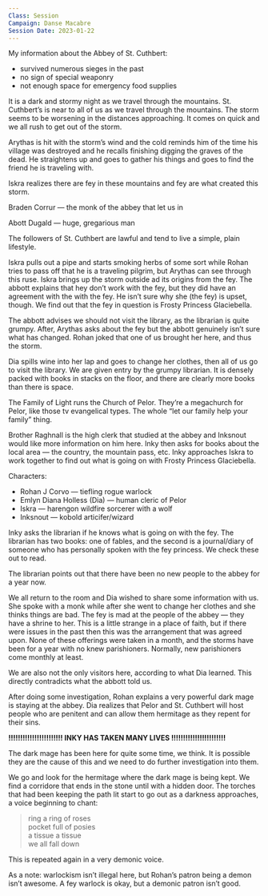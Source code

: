 ```yaml
---
Class: Session
Campaign: Danse Macabre
Session Date: 2023-01-22
---
```

My information about the Abbey of St. Cuthbert:

- survived numerous sieges in the past
- no sign of special weaponry
- not enough space for emergency food supplies

It is a dark and stormy night as we travel through the mountains. St. Cuthbert’s is near to all of us as we travel through the mountains. The storm seems to be worsening in the distances approaching. It comes on quick and we all rush to get out of the storm.

Arythas is hit with the storm’s wind and the cold reminds him of the time his village was destroyed and he recalls finishing digging the graves of the dead. He straightens up and goes to gather his things and goes to find the friend he is traveling with.

Iskra realizes there are fey in these mountains and fey are what created this storm.

Braden Corrur — the monk of the abbey that let us in

Abott Dugald — huge, gregarious man

The followers of St. Cuthbert are lawful and tend to live a simple, plain lifestyle.

Iskra pulls out a pipe and starts smoking herbs of some sort while Rohan tries to pass off that he is a traveling pilgrim, but Arythas can see through this ruse. Iskra brings up the storm outside ad its origins from the fey. The abbott explains that hey don’t work with the fey, but they did have an agreement with the with the fey. He isn’t sure why she (the fey) is upset, though. We find out that the fey in question is Frosty Princess Glaciebella.

The abbott advises we should not visit the library, as the librarian is quite grumpy. After, Arythas asks about the fey but the abbott genuinely isn’t sure what has changed. Rohan joked that one of us brought her here, and thus the storm.

Dia spills wine into her lap and goes to change her clothes, then all of us go to visit the library. We are given entry by the grumpy librarian. It is densely packed with books in stacks on the floor, and there are clearly more books than there is space.

The Family of Light runs the Church of Pelor. They’re a megachurch for Pelor, like those tv evangelical types. The whole “let our family help your family” thing.

Brother Raghnall is the high clerk that studied at the abbey and Inksnout would like more information on him here. Inky then asks for books about the local area — the country, the mountain pass, etc. Inky approaches Iskra to work together to find out what is going on with Frosty Princess Glaciebella.

Characters:

- Rohan J Corvo — tiefling rogue warlock
- Emlyn Diana Holless (Dia) — human cleric of Pelor
- Iskra — harengon wildfire sorcerer with a wolf
- Inksnout — kobold articifer/wizard

Inky asks the librarian if he knows what is going on with the fey. The librarian has two books: one of fables, and the second is a journal/diary of someone who has personally spoken with the fey princess. We check these out to read.

The librarian points out that there have been no new people to the abbey for a year now.

We all return to the room and Dia wished to share some information with us. She spoke with a monk while after she went to change her clothes and she thinks things are bad. The fey is mad at the people of the abbey — they have a shrine to her. This is a little strange in a place of faith, but if there were issues in the past then this was the arrangement that was agreed upon. None of these offerings were taken in a month, and the storms have been for a year with no knew parishioners. Normally, new parishioners come monthly at least.

We are also not the only visitors here, according to what Dia learned. This directly contradicts what the abbott told us.

After doing some investigation, Rohan explains a very powerful dark mage is staying at the abbey. Dia realizes that Pelor and St. Cuthbert will host people who are penitent and can allow them hermitage as they repent for their sins.

**!!!!!!!!!!!!!!!!!!!!!!! INKY HAS TAKEN MANY LIVES !!!!!!!!!!!!!!!!!!!!!!!**

The dark mage has been here for quite some time, we think. It is possible they are the cause of this and we need to do further investigation into them.

We go and look for the hermitage where the dark mage is being kept. We find a corridore that ends in the stone until with a hidden door. The torches that had been keeping the path lit start to go out as a darkness approaches, a voice beginning to chant:

> ring a ring of roses  
> pocket full of posies  
> a tissue a tissue  
> we all fall down  

This is repeated again in a very demonic voice.

As a note: warlockism isn’t illegal here, but Rohan’s patron being a demon isn’t awesome. A fey warlock is okay, but a demonic patron isn’t good.